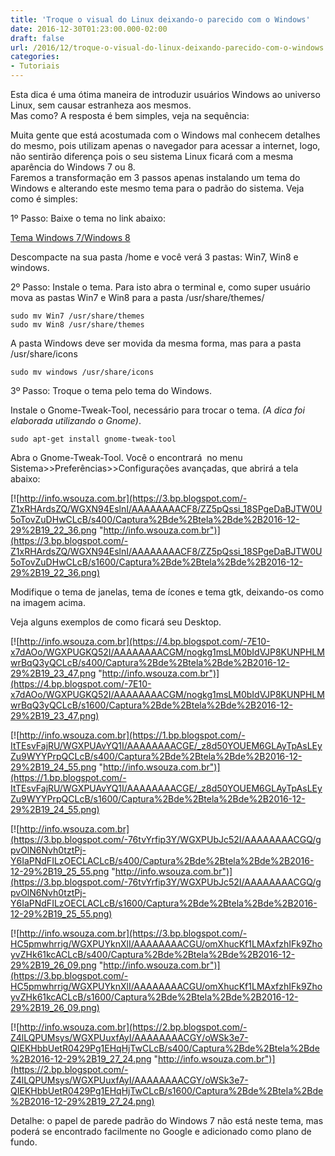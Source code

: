 ```yaml
---
title: 'Troque o visual do Linux deixando-o parecido com o Windows'
date: 2016-12-30T01:23:00.000-02:00
draft: false
url: /2016/12/troque-o-visual-do-linux-deixando-parecido-com-o-windows.html
categories: 
- Tutoriais
---
```


Esta dica é uma ótima maneira de introduzir usuários Windows ao universo Linux, sem causar estranheza aos mesmos.  
Mas como? A resposta é bem simples, veja na sequência:  
 
 <!--more-->
  
Muita gente que está acostumada com o Windows mal conhecem detalhes do mesmo, pois utilizam apenas o navegador para acessar a internet, logo, não sentirão diferença pois o seu sistema Linux ficará com a mesma aparência do Windows 7 ou 8.  
Faremos a transformação em 3 passos apenas instalando um tema do Windows e alterando este mesmo tema para o padrão do sistema. Veja como é simples:
  

1º Passo: Baixe o tema no link abaixo:  
  
[Tema Windows 7/Windows 8](https://www.dropbox.com/s/5heavk0lzj21b9s/temawindows.tar.gz?dl=0)  
  
Descompacte na sua pasta /home e você verá 3 pastas: Win7, Win8 e windows.  
  
2º Passo: Instale o tema. Para isto abra o terminal e, como super usuário mova as pastas Win7 e Win8 para a pasta /usr/share/themes/  
  
`sudo mv Win7 /usr/share/themes`  
`sudo mv Win8 /usr/share/themes` 
  
A pasta Windows deve ser movida da mesma forma, mas para a pasta /usr/share/icons  
  
`sudo mv windows /usr/share/icons`  
  
3º Passo: Troque o tema pelo tema do Windows.  
  
Instale o Gnome-Tweak-Tool, necessário para trocar o tema. _(A dica foi elaborada utilizando o Gnome)_.  
  
`sudo apt-get install gnome-tweak-tool` 
  
Abra o Gnome-Tweak-Tool. Você o encontrará  no menu Sistema>>Preferências>>Configurações avançadas, que abrirá a tela abaixo:  
  

[![http://info.wsouza.com.br](https://3.bp.blogspot.com/-Z1xRHArdsZQ/WGXN94EslnI/AAAAAAAACF8/ZZ5pQssi_18SPgeDaBJTW0U5oTovZuDHwCLcB/s400/Captura%2Bde%2Btela%2Bde%2B2016-12-29%2B19_22_36.png "http://info.wsouza.com.br")](https://3.bp.blogspot.com/-Z1xRHArdsZQ/WGXN94EslnI/AAAAAAAACF8/ZZ5pQssi_18SPgeDaBJTW0U5oTovZuDHwCLcB/s1600/Captura%2Bde%2Btela%2Bde%2B2016-12-29%2B19_22_36.png)

  
  
Modifique o tema de janelas, tema de ícones e tema gtk, deixando-os como na imagem acima.

  

Veja alguns exemplos de como ficará seu Desktop.  
  

[![http://info.wsouza.com.br](https://4.bp.blogspot.com/-7E10-x7dAOo/WGXPUGKQ52I/AAAAAAAACGM/nogkg1msLM0bIdVJP8KUNPHLMwrBqQ3yQCLcB/s400/Captura%2Bde%2Btela%2Bde%2B2016-12-29%2B19_23_47.png "http://info.wsouza.com.br")](https://4.bp.blogspot.com/-7E10-x7dAOo/WGXPUGKQ52I/AAAAAAAACGM/nogkg1msLM0bIdVJP8KUNPHLMwrBqQ3yQCLcB/s1600/Captura%2Bde%2Btela%2Bde%2B2016-12-29%2B19_23_47.png)

[![http://info.wsouza.com.br](https://1.bp.blogspot.com/-ItTEsvFajRU/WGXPUAvYQ1I/AAAAAAAACGE/_z8d50YOUEM6GLAyTpAsLEyZu9WYYPrpQCLcB/s400/Captura%2Bde%2Btela%2Bde%2B2016-12-29%2B19_24_55.png "http://info.wsouza.com.br")](https://1.bp.blogspot.com/-ItTEsvFajRU/WGXPUAvYQ1I/AAAAAAAACGE/_z8d50YOUEM6GLAyTpAsLEyZu9WYYPrpQCLcB/s1600/Captura%2Bde%2Btela%2Bde%2B2016-12-29%2B19_24_55.png)

[![http://info.wsouza.com.br](https://3.bp.blogspot.com/-76tvYrfip3Y/WGXPUbJc52I/AAAAAAAACGQ/gpvOlN6Nvh0tztPj-Y6IaPNdFILzOECLACLcB/s400/Captura%2Bde%2Btela%2Bde%2B2016-12-29%2B19_25_55.png "http://info.wsouza.com.br")](https://3.bp.blogspot.com/-76tvYrfip3Y/WGXPUbJc52I/AAAAAAAACGQ/gpvOlN6Nvh0tztPj-Y6IaPNdFILzOECLACLcB/s1600/Captura%2Bde%2Btela%2Bde%2B2016-12-29%2B19_25_55.png)

[![http://info.wsouza.com.br](https://3.bp.blogspot.com/-HC5pmwhrrig/WGXPUYknXlI/AAAAAAAACGU/omXhucKf1LMAxfzhIFk9ZhoyvZHk61kcACLcB/s400/Captura%2Bde%2Btela%2Bde%2B2016-12-29%2B19_26_09.png "http://info.wsouza.com.br")](https://3.bp.blogspot.com/-HC5pmwhrrig/WGXPUYknXlI/AAAAAAAACGU/omXhucKf1LMAxfzhIFk9ZhoyvZHk61kcACLcB/s1600/Captura%2Bde%2Btela%2Bde%2B2016-12-29%2B19_26_09.png)

[![http://info.wsouza.com.br](https://2.bp.blogspot.com/-Z4lLQPUMsys/WGXPUuxfAyI/AAAAAAAACGY/oWSk3e7-QIEKHbbUetR0429Pg1EHqHjTwCLcB/s400/Captura%2Bde%2Btela%2Bde%2B2016-12-29%2B19_27_24.png "http://info.wsouza.com.br")](https://2.bp.blogspot.com/-Z4lLQPUMsys/WGXPUuxfAyI/AAAAAAAACGY/oWSk3e7-QIEKHbbUetR0429Pg1EHqHjTwCLcB/s1600/Captura%2Bde%2Btela%2Bde%2B2016-12-29%2B19_27_24.png)

  
  
Detalhe: o papel de parede padrão do Windows 7 não está neste tema, mas poderá se encontrado facilmente no Google e adicionado como plano de fundo.
